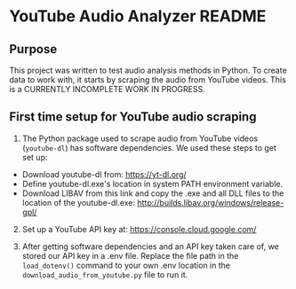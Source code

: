 # YouTube Audio Analyzer README

## Purpose
This project was written to test audio analysis methods in Python. 
To create data to work with, it starts by scraping the audio from YouTube videos.
This is a CURRENTLY INCOMPLETE WORK IN PROGRESS.

## First time setup for YouTube audio scraping
1. The Python package used to scrape audio from YouTube videos (`youtube-dl`) has software dependencies. We used these steps to get set up:
* Download youtube-dl from:
https://yt-dl.org/
* Define youtube-dl.exe's location in system PATH environment variable.
* Download LIBAV from this link and copy the .exe and all DLL files to
the location of the youtube-dl.exe:
http://builds.libav.org/windows/release-gpl/

2. Set up a YouTube API key at:
https://console.cloud.google.com/

3. After getting software dependencies and an API key taken care of, we stored our API key in a .env file. Replace the file path in the `load_dotenv()` command to your own .env location in the `download_audio_from_youtube.py` file to run it.
